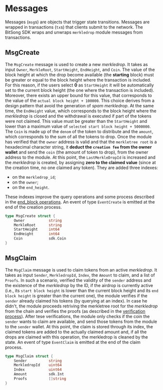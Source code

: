 <!-- 
order: 3
-->

# Messages

Messages (`msg`s) are objects that trigger state transitions. Messages are wrapped in transactions (`tx`s) that clients submit to the network. The BitSong SDK wraps and unwraps `merkledrop` module messages from transactions.

## MsgCreate

The `MsgCreate` message is used to create a new _merkledrop_. It takes as input `Owner`, `MerkleRoot`, `StartHeight`, `EndHeight`, and `Coin`. The value of the block height at which the drop become available (the **starting** block) must be greater or equal to the block height where the transaction is included. For this reason, if the users select **0** as `StartHeight` it will be automatically set to the current block height (the one where the transaction is included). Moreover, there exists an upper bound for this value, that corresponds to the value of the `actual block height + 100000`. This choice derives from a design pattern that avoid the generation of _spam_ _merkledrop_. At the same time, the `EndHeight` value, which corresponds to the block height where the _merkledrop_ is closed and the withdrawal is executed if part of the tokens were not claimed. This value must be greater than the `StartHeight` and lower than a maximum value of `selected start block height + 5000000`. The `Coin` is made up of the `denom` of the token to distribute and the `amount`, which corresponds to the sum of all the tokens to drop. Once the module has verified that the `owner` address is valid and that the `merkletree root` is a hexadecimal character string, it **deduct the `creation fee` from the owner wallet** and send the `coin` (the amount of token to drop), from the owner address to the module. At this point, the `LastMerkleDropId` is increased and the _merkledrop_ is created, by assigning **zero to the claimed value** (since at the creation time, no one claimed any token). They are added three indexes:
- on the `merkledrop_id`;
- on the `owner`;
- on the `end_height`.

These indexes improve the query operations and some process described in the [end_block operations](04_end_block.md).
An event of type `EventCreate` is emitted at the end of the creation process.

```go
type MsgCreate struct {
	Owner			string
	MerkleRoot		string
	StartHeight		int64
	EndHeight		int64
	Coin			sdk.Coin
}
```

## MsgClaim
The `MsgClaim` message is used to claim tokens from an active _merkledrop_. It takes as input `Sender`, `MerkledropId`, `Index`, the `Amount` to claim, and a list of `Proofs`. In such a scenario, verified the validity of the `sender` address and the existence of the _merkledrop_ by the ID, if the airdrop is currently active (i.e., its `start block height` is lower than the current block height and its `end block height` is greater than the current one), the module verifies if the `sender` already claimed his tokens (by querying at an index). In case he didn't, the module proceeds retriving the merkletree root for the _merkledrop_ from the chain and verifies the proofs (as described in the [verification process](01_concepts.md#Verification-process)). 
After tese verifications, the module only checks if the coin the `sender` wants to claim are available, and send those tokens from the module to the `sender` wallet. At this point, the claim is stored through its index, the claimed tokens are added to the actually claimed amount and, if all the drops are claimed with this operation, the merkledrop is cleaned by the state. 
An event of type `EventClaim` is emitted at the end of the claim process.

```go
type MsgClaim struct {
	Sender			string
	MerkledropId	uint64
	Index			uint64
	Amount			sdk.Int 
	Proofs			[]string
}
```